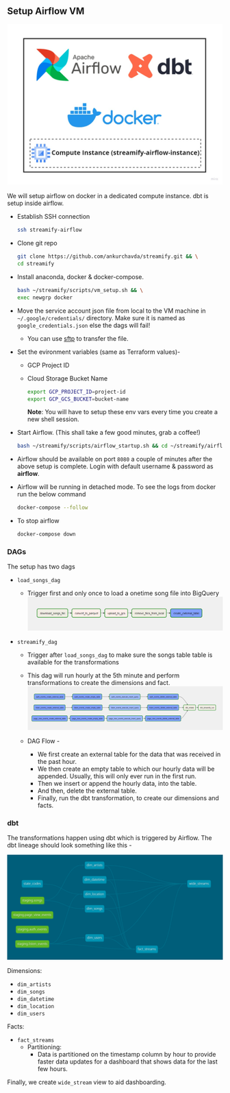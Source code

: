 ## Setup Airflow VM

![airflow](../images/airflow.jpg)

We will setup airflow on docker in a dedicated compute instance. dbt is setup inside airflow.

- Establish SSH connection

  ```bash
  ssh streamify-airflow
  ```

- Clone git repo

  ```bash
  git clone https://github.com/ankurchavda/streamify.git && \
  cd streamify
  ```
- Install anaconda, docker & docker-compose.

  ```bash
  bash ~/streamify/scripts/vm_setup.sh && \
  exec newgrp docker
  ```
- Move the service account json file from local to the VM machine in `~/.google/credentials/` directory.  Make sure it is named as `google_credentials.json`  else the dags will fail!

  - You can use [sftp](https://youtu.be/ae-CV2KfoN0?t=2442) to transfer the file.

- Set the evironment variables (same as Terraform values)-

  - GCP Project ID

  - Cloud Storage Bucket Name

    ```bash
    export GCP_PROJECT_ID=project-id
    export GCP_GCS_BUCKET=bucket-name
    ```

    **Note**: You will have to setup these env vars every time you create a new shell session.

- Start Airflow. (This shall take a few good minutes, grab a coffee!)

  ```bash
  bash ~/streamify/scripts/airflow_startup.sh && cd ~/streamify/airflow
  ```

- Airflow should be available on port `8080` a couple of minutes after the above setup is complete. Login with default username & password as **airflow**.

- Airflow will be running in detached mode. To see the logs from docker run the below command

  ```bash
  docker-compose --follow
  ```

- To stop airflow

  ```bash
  docker-compose down
  ```

### DAGs

The setup has two dags
- `load_songs_dag`
  - Trigger first and only once to load a onetime song file into BigQuery
![songs_dag](../images/songs_dag.png)

- `streamify_dag`
  - Trigger after `load_songs_dag` to make sure the songs table table is available for the transformations
  - This dag will run hourly at the 5th minute and perform transformations to create the dimensions and fact.
![streamify_dag](../images/streamify_dag.png)

  - DAG Flow -
    - We first create an external table for the data that was received in the past hour.
    - We then create an empty table to which our hourly data will be appended. Usually, this will only ever run in the first run.
    - Then we insert or append the hourly data, into the table.
    - And then, delete the external table.
    - Finally, run the dbt transformation, to create our dimensions and facts.

### dbt

The transformations happen using dbt which is triggered by Airflow. The dbt lineage should look something like this -

![img](../images/dbt.png)

Dimensions:
- `dim_artists`
- `dim_songs`
- `dim_datetime`
- `dim_location`
- `dim_users`

Facts:
- `fact_streams`
  - Partitioning:
    - Data is partitioned on the timestamp column by hour to provide faster data updates for a dashboard that shows data for the last few hours.

Finally, we create `wide_stream` view to aid dashboarding.